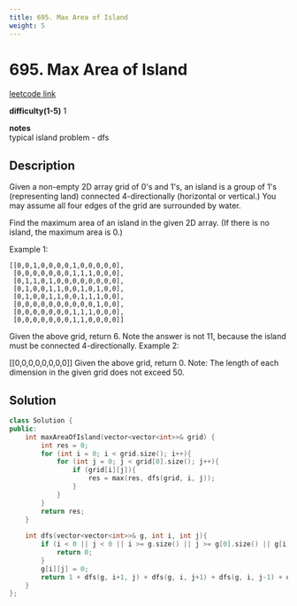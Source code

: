 ```yaml
---
title: 695. Max Area of Island
weight: 5
---
```

# 695. Max Area of Island
[leetcode link](https://leetcode.com/problems/max-area-of-island/)

**difficulty(1-5)** 
1

**notes**   
typical island problem - dfs

## Description
Given a non-empty 2D array grid of 0's and 1's, an island is a group of 1's (representing land) connected 4-directionally (horizontal or vertical.) You may assume all four edges of the grid are surrounded by water.

Find the maximum area of an island in the given 2D array. (If there is no island, the maximum area is 0.)

Example 1:
```
[[0,0,1,0,0,0,0,1,0,0,0,0,0],
 [0,0,0,0,0,0,0,1,1,1,0,0,0],
 [0,1,1,0,1,0,0,0,0,0,0,0,0],
 [0,1,0,0,1,1,0,0,1,0,1,0,0],
 [0,1,0,0,1,1,0,0,1,1,1,0,0],
 [0,0,0,0,0,0,0,0,0,0,1,0,0],
 [0,0,0,0,0,0,0,1,1,1,0,0,0],
 [0,0,0,0,0,0,0,1,1,0,0,0,0]]
```
Given the above grid, return 6. Note the answer is not 11, because the island must be connected 4-directionally.
Example 2:

[[0,0,0,0,0,0,0,0]]
Given the above grid, return 0.
Note: The length of each dimension in the given grid does not exceed 50.

## Solution

```c++
class Solution {
public:
    int maxAreaOfIsland(vector<vector<int>>& grid) {
        int res = 0;
        for (int i = 0; i < grid.size(); i++){
            for (int j = 0; j < grid[0].size(); j++){
                if (grid[i][j]){
                    res = max(res, dfs(grid, i, j));
                }
            }
        }
        return res;
    }
    
    int dfs(vector<vector<int>>& g, int i, int j){
        if (i < 0 || j < 0 || i >= g.size() || j >= g[0].size() || g[i][j] == 0){
            return 0;
        }
        g[i][j] = 0;
        return 1 + dfs(g, i+1, j) + dfs(g, i, j+1) + dfs(g, i, j-1) + dfs(g, i-1, j);
    }
};
```

 